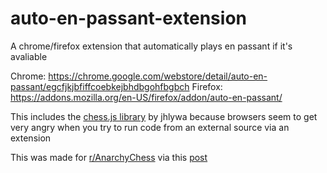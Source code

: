# auto-en-passant-extension
A chrome/firefox extension that automatically plays en passant if it's avaliable

Chrome: https://chrome.google.com/webstore/detail/auto-en-passant/egcfjkjbfiffcoebkejbhdbgohfbgbch
Firefox: https://addons.mozilla.org/en-US/firefox/addon/auto-en-passant/

This includes the [chess.js library](https://github.com/jhlywa/chess.js/) by jhlywa because browsers seem to get very angry when you try to run code from an external source via an extension

This was made for [r/AnarchyChess](https://www.reddit.com/r/AnarchyChess/) via this [post](https://www.reddit.com/r/AnarchyChess/comments/vf7blc/fuck_you_auto_en_passant/?utm_source=share&utm_medium=web2x&context=3)
